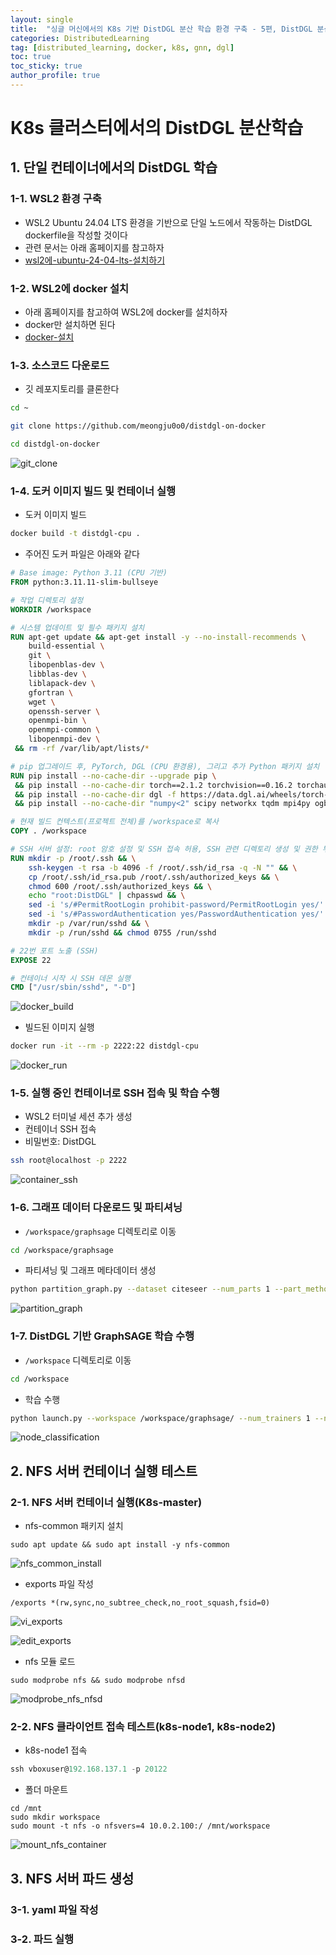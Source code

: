 ```yaml
---
layout: single
title:  "싱글 머신에서의 K8s 기반 DistDGL 분산 학습 환경 구축 - 5편, DistDGL 분산 학습"
categories: DistributedLearning
tag: [distributed_learning, docker, k8s, gnn, dgl]
toc: true
toc_sticky: true
author_profile: true
---
```


# K8s 클러스터에서의 DistDGL 분산학습
## 1. 단일 컨테이너에서의 DistDGL 학습
### 1-1. WSL2 환경 구축
- WSL2 Ubuntu 24.04 LTS 환경을 기반으로 단일 노드에서 작동하는 DistDGL dockerfile을 작성할 것이다
- 관련 문서는 아래 홈페이지를 참고하자
- [wsl2에-ubuntu-24-04-lts-설치하기](https://junorionblog.co.kr/wsl2에-ubuntu-24-04-lts-설치하기/)

### 1-2. WSL2에 docker 설치
- 아래 홈페이지를 참고하여 WSL2에 docker를 설치하자
- docker만 설치하면 된다
- [docker-설치](https://meongju0o0.github.io/distributedlearning/distdgl_with_k8s_on_single_machine_3/#1-docker-설치)

### 1-3. 소스코드 다운로드
- 깃 레포지토리를 클론한다

```bash
cd ~

git clone https://github.com/meongju0o0/distdgl-on-docker

cd distdgl-on-docker
```

![git_clone](/images/2025-02-26-DistDGL_on_Docker_5/git_clone.png)

### 1-4. 도커 이미지 빌드 및 컨테이너 실행
- 도커 이미지 빌드

```bash
docker build -t distdgl-cpu .
```

- 주어진 도커 파일은 아래와 같다

```dockerfile
# Base image: Python 3.11 (CPU 기반)
FROM python:3.11.11-slim-bullseye

# 작업 디렉토리 설정
WORKDIR /workspace

# 시스템 업데이트 및 필수 패키지 설치
RUN apt-get update && apt-get install -y --no-install-recommends \
    build-essential \
    git \
    libopenblas-dev \
    libblas-dev \
    liblapack-dev \
    gfortran \
    wget \
    openssh-server \
    openmpi-bin \
    openmpi-common \
    libopenmpi-dev \
 && rm -rf /var/lib/apt/lists/*

# pip 업그레이드 후, PyTorch, DGL (CPU 환경용), 그리고 추가 Python 패키지 설치
RUN pip install --no-cache-dir --upgrade pip \
 && pip install --no-cache-dir torch==2.1.2 torchvision==0.16.2 torchaudio==2.1.2 --index-url https://download.pytorch.org/whl/cpu \
 && pip install --no-cache-dir dgl -f https://data.dgl.ai/wheels/torch-2.1/repo.html \
 && pip install --no-cache-dir "numpy<2" scipy networkx tqdm mpi4py ogb

# 현재 빌드 컨텍스트(프로젝트 전체)를 /workspace로 복사
COPY . /workspace

# SSH 서버 설정: root 암호 설정 및 SSH 접속 허용, SSH 관련 디렉토리 생성 및 권한 부여
RUN mkdir -p /root/.ssh && \
    ssh-keygen -t rsa -b 4096 -f /root/.ssh/id_rsa -q -N "" && \
    cp /root/.ssh/id_rsa.pub /root/.ssh/authorized_keys && \
    chmod 600 /root/.ssh/authorized_keys && \
    echo "root:DistDGL" | chpasswd && \
    sed -i 's/#PermitRootLogin prohibit-password/PermitRootLogin yes/' /etc/ssh/sshd_config && \
    sed -i 's/#PasswordAuthentication yes/PasswordAuthentication yes/' /etc/ssh/sshd_config && \
    mkdir -p /var/run/sshd && \
    mkdir -p /run/sshd && chmod 0755 /run/sshd

# 22번 포트 노출 (SSH)
EXPOSE 22

# 컨테이너 시작 시 SSH 데몬 실행
CMD ["/usr/sbin/sshd", "-D"]
```

![docker_build](/images/2025-02-26-DistDGL_on_Docker_5/docker_build.png)

- 빌드된 이미지 실행

```bash
docker run -it --rm -p 2222:22 distdgl-cpu
```

![docker_run](/images/2025-02-26-DistDGL_on_Docker_5/docker_run.png)

### 1-5. 실행 중인 컨테이너로 SSH 접속 및 학습 수행
- WSL2 터미널 세션 추가 생성
- 컨테이너 SSH 접속
- 비밀번호: DistDGL

```bash
ssh root@localhost -p 2222
```

![container_ssh](/images/2025-02-26-DistDGL_on_Docker_5/container_ssh.png)

### 1-6. 그래프 데이터 다운로드 및 파티셔닝
- `/workspace/graphsage` 디렉토리로 이동

```bash
cd /workspace/graphsage
```

- 파티셔닝 및 그래프 메타데이터 생성

```bash
python partition_graph.py --dataset citeseer --num_parts 1 --part_method metis --balance_train --balance_edges
```

![partition_graph](/images/2025-02-26-DistDGL_on_Docker_5/partition_graph.png)

### 1-7. DistDGL 기반 GraphSAGE 학습 수행
- `/workspace` 디렉토리로 이동

```bash
cd /workspace
```

- 학습 수행

```bash
python launch.py --workspace /workspace/graphsage/ --num_trainers 1 --num_samplers 0 --num_servers 1 --part_config data/citeseer.json --ip_config ip_config.txt "python node_classification.py --graph_name citeseer --ip_config ip_config.txt --num_epochs 70"
```

![node_classification](/images/2025-02-26-DistDGL_on_Docker_5/node_classification.png)

## 2. NFS 서버 컨테이너 실행 테스트
### 2-1. NFS 서버 컨테이너 실행(K8s-master)
- nfs-common 패키지 설치

```
sudo apt update && sudo apt install -y nfs-common
```

![nfs_common_install](/images/2025-02-26-DistDGL_on_Docker_5/nfs_common_install.png)

- exports 파일 작성

```
/exports *(rw,sync,no_subtree_check,no_root_squash,fsid=0)
```

![vi_exports](/images/2025-02-26-DistDGL_on_Docker_5/vi_exports.png)

![edit_exports](/images/2025-02-26-DistDGL_on_Docker_5/edit_exports.png)

- nfs 모듈 로드

```
sudo modprobe nfs && sudo modprobe nfsd
```

![modprobe_nfs_nfsd](/images/2025-02-26-DistDGL_on_Docker_5/modprobe_nfs_nfsd.png)

### 2-2. NFS 클라이언트 접속 테스트(k8s-node1, k8s-node2)
- k8s-node1 접속

```powershell
ssh vboxuser@192.168.137.1 -p 20122
```

- 폴더 마운트

```
cd /mnt
sudo mkdir workspace
sudo mount -t nfs -o nfsvers=4 10.0.2.100:/ /mnt/workspace
```

![mount_nfs_container](/images/2025-02-26-DistDGL_on_Docker_5/mount_nfs_container.png)

## 3. NFS 서버 파드 생성
### 3-1. yaml 파일 작성

### 3-2. 파드 실행